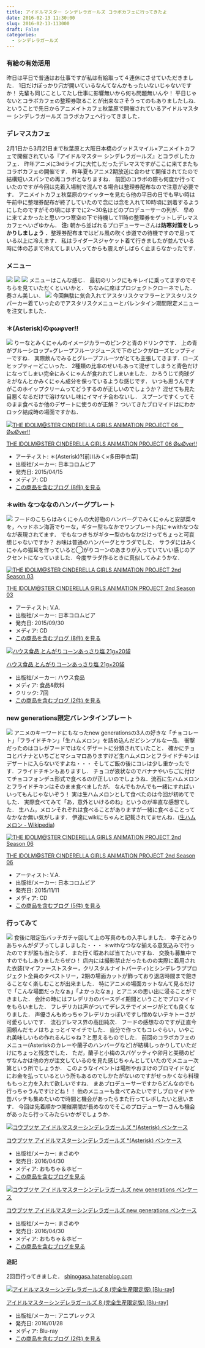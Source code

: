 ```yaml
---
title: アイドルマスター シンデレラガールズ コラボカフェに行ってきたよ
date: 2016-02-13 11:30:00
slug: 2016-02-13-113000
draft: False
categories:
  - シンデレラガールズ
---
```


### 有給の有効活用

昨日は平日で普通はお仕事ですが私は有給取って４連休にさせていただきました． 1日だけぽっかり穴が開いているなんてなんかもったいないじゃないですか！ 先輩も同じことしてたし仕事に影響無いから何も問題無いんや！ 平日じゃないとコラボカフェの整理券取ることが出来なさそうってのもありましたしね． ということで先日からアニメイトカフェ秋葉原で開催されているアイドルマスター シンデレラガールズ コラボカフェへ行ってきました． 

### デレマスカフェ

2月1日から3月21日まで秋葉原と大阪日本橋のグッドスマイル×アニメイトカフェで開催されている『アイドルマスター シンデレラガールズ』とコラボしたカフェ． 昨年アニメに3rdライブに大忙しだったデレマスですがここに来てまたもコラボカフェの開催です． 昨年夏もアニメ2期放送に合わせて開催されてたので結構短いスパンでの再コラボとなりますね．   前回のコラボの際も何度か行っていたのですが今回は先着入場制で混んでる場合は整理券配布なので注意が必要です． アニメイトカフェ秋葉原のツイッターを見たら他の平日の日でも早い時は午前中に整理券配布が終了していたので念には念を入れて10時頃に到着するようにしたのですがその頃にはすでに2〜30名ほどのプロデューサーの列が． 早めに来てよかったと思いつつ寒空の下で待機して11時の整理券をゲットしデレマスカフェへいざゆかん． **注:** 朝から並ばれるプロデューサーさんは**防寒対策をしっかりしましょう** ．整理券配布まではビル風の吹く歩道での待機ですので思っている以上に冷えます． 私はライダースジャケット着て行きましたが並んでいる時に体の芯まで冷えてしまい入ってからも震えがしばらく止まらなかったです． 

### メニュー

![](https://lh3.googleusercontent.com/-WWccph3NleY/Vr2CaDbh7cI/AAAAAAAASjA/9eegdmcl17c/s1024/CameraZOOM-20160212110937180.jpg) ![](https://lh3.googleusercontent.com/-ujY6sy9Ic2Y/Vr2CVK_fJ2I/AAAAAAAASjA/CmdO_Z7-vBk/s1024/CameraZOOM-20160212110847903.jpg) ![](https://lh3.googleusercontent.com/-jdyC2kAX430/Vr2CW-tedhI/AAAAAAAASjA/7wLyYwJIbaQ/s1024/CameraZOOM-20160212110851825.jpg) メニューはこんな感じ． 最初のリンクにもキレイに乗ってますのでそちらを見ていただくといいかと． ちなみに席はプロジェクトクローネでした． 奏さん美しい． ![](https://lh3.googleusercontent.com/-AnBiHd82SEE/Vr2CYmTWe9I/AAAAAAAASjA/hox6nbf9Z-Y/s1024/CameraZOOM-20160212110920981.jpg) 今回無駄に気合入れてアスタリスクマフラーとアスタリスクパーカー着ていったのでアスタリスクメニューとバレンタイン期間限定メニューを注文しました． 

### ＊(Asterisk)のφωφver!!

![](https://lh3.googleusercontent.com/-tHfsEeG0Xko/Vr2CbsCGr2I/AAAAAAAASjA/DFXr7QHgtZs/s1024/CameraZOOM-20160212112934155.jpg) りーなとみくにゃんのイメージカラーのピンクと青のドリンクです． 上の青がブルーシロップ+グレープフルーツジュースで下のピンクがローズヒップティーですね． 実際飲んでみるとグレープフルーツがとても主張してきます．ローズヒップティーどこいった． 2種類の比率のせいもあって混ぜてしまうと青色だけになってしまい完全にみくにゃんが食われてしまいました． かろうじて肉球グミがなんとかみくにゃん成分を保っているような感じです． いつも思うんですがこのホイップクリームってどうするのが正しいのでしょうか？ 混ぜても見た目悪くなるだけで溶けないし味にイマイチ合わないし． スプーンですくってそのまま食べるか他のデザートに使うのが正解？ ついてきたブロマイドはにわかロック結成時の場面ですかね． 

[![THE IDOLM@STER CINDERELLA GIRLS ANIMATION PROJECT 06　ØωØver!!](http://ecx.images-amazon.com/images/I/61qF0OEOWRL._SL160_.jpg)](http://www.amazon.co.jp/exec/obidos/ASIN/B00VANNSXW/deltafantom-22/)

[THE IDOLM@STER CINDERELLA GIRLS ANIMATION PROJECT 06 ØωØver!!](http://www.amazon.co.jp/exec/obidos/ASIN/B00VANNSXW/deltafantom-22/)

  * アーティスト: ＊(Asterisk)?[前川みく×多田李衣菜]
  * 出版社/メーカー: 日本コロムビア
  * 発売日: 2015/04/15
  * メディア: CD
  * [この商品を含むブログ (8件) を見る](http://d.hatena.ne.jp/asin/B00VANNSXW/deltafantom-22)



### ＊with なつななのハンバーグプレート

![](https://lh3.googleusercontent.com/-d3VoGfezBnI/Vr2CfH7YrhI/AAAAAAAASjI/Wn9nbbW1bVk/s1024/CameraZOOM-20160212113018516.jpg) フードのこちらはみくにゃんの大好物のハンバーグでみくにゃんと安部菜々を，ヘッドホン海苔でりーな，ギター型もなかでワンプレート内に＊withなつななが表現されてます． でもなつきちがギター型のもなかだけってちょっと可哀想じゃないですか？ お味は普通のハンバーグとサラダでした． サラダにはみくにゃんの猫耳を作っていると◯がりコーンのあまりが入っていていい感じのアクセントになっていました．今度サラダ作るときに真似してみようかな． 

[![THE IDOLM@STER CINDERELLA GIRLS ANIMATION PROJECT 2nd Season 03](http://ecx.images-amazon.com/images/I/51-%2BIoeDTaL._SL160_.jpg)](http://www.amazon.co.jp/exec/obidos/ASIN/B014935SXW/deltafantom-22/)

[THE IDOLM@STER CINDERELLA GIRLS ANIMATION PROJECT 2nd Season 03](http://www.amazon.co.jp/exec/obidos/ASIN/B014935SXW/deltafantom-22/)

  * アーティスト: V.A.
  * 出版社/メーカー: 日本コロムビア
  * 発売日: 2015/09/30
  * メディア: CD
  * [この商品を含むブログ (8件) を見る](http://d.hatena.ne.jp/asin/B014935SXW/deltafantom-22)



[![ハウス食品 とんがりコーンあっさり塩 21g×20袋](http://ecx.images-amazon.com/images/I/51hijPqH%2BKL._SL160_.jpg)](http://www.amazon.co.jp/exec/obidos/ASIN/B003J35VPO/deltafantom-22/)

[ハウス食品 とんがりコーンあっさり塩 21g×20袋](http://www.amazon.co.jp/exec/obidos/ASIN/B003J35VPO/deltafantom-22/)

  * 出版社/メーカー: ハウス食品
  * メディア: 食品&飲料
  * クリック: 7回
  * [この商品を含むブログ (2件) を見る](http://d.hatena.ne.jp/asin/B003J35VPO/deltafantom-22)



### new generations限定バレンタインプレート

![](https://lh3.googleusercontent.com/-PhE6fDIcfBI/Vr2CiCFJh7I/AAAAAAAASjI/a1d9ovDBhgU/s1024/CameraZOOM-20160212114749796.jpg) アニメのキーワードにもなったnew generationsの3人の好きな「チョコレート」「フライドチキン」「生ハムメロン」を詰め込んだどシンプルな一品． 衝撃だったのはコレがフードではなくデザートに分類されていたこと． 確かにチョコとバナナといちごとマシュマロありますけど生ハムメロンとフライドチキンはデザートに入らないですよね・・・ そしてご飯の後にコレは少し重かったです．フライドチキンもありますし． チョコが液状なのでバナナやいちごに付けてチョコフォンデュ形式で食べるのが正しいのでしょうね．流石に生ハムメロンとフライドチキンはそのまま食べましたが． なんでもかんでも一緒にすればいいってもんじゃないぞう！ 実は生ハムメロンとして食べたのは今回が初めてでした． 実際食べてみて「あ，意外といけるのね」というのが率直な感想でした． 生ハム，メロンそれぞれは食べることがありますが一緒に食べることってなかなか無い気がします． 伊達にwikiにちゃんと記載されてませんね．([生ハムメロン - Wikipedia](https://ja.wikipedia.org/wiki/%E7%94%9F%E3%83%8F%E3%83%A0%E3%83%A1%E3%83%AD%E3%83%B3)) 

[![THE IDOLM@STER CINDERELLA GIRLS ANIMATION PROJECT 2nd Season 06](http://ecx.images-amazon.com/images/I/61CXnAqAhUL._SL160_.jpg)](http://www.amazon.co.jp/exec/obidos/ASIN/B015NQ62HA/deltafantom-22/)

[THE IDOLM@STER CINDERELLA GIRLS ANIMATION PROJECT 2nd Season 06](http://www.amazon.co.jp/exec/obidos/ASIN/B015NQ62HA/deltafantom-22/)

  * アーティスト: V.A.
  * 出版社/メーカー: 日本コロムビア
  * 発売日: 2015/11/11
  * メディア: CD
  * [この商品を含むブログ (5件) を見る](http://d.hatena.ne.jp/asin/B015NQ62HA/deltafantom-22)



### 行ってみて

![](https://lh3.googleusercontent.com/-2wxQ9Gu7xCw/Vr2hbmSBG5I/AAAAAAAASjc/CXtLib0nzAQ/s1024/CameraZOOM-20160212180925996.jpg) 食後に限定缶バッチガチャ回して上の写真のもの入手しました． 幸子とみりあちゃんがダブってしましました・・・ ＊withなつなな揃える意気込みで行ったのですが誰も当たらず． また行く暇あれば当てたいですね． 交換も募集中ですのでもしありましたらぜひ！ 店内には撮影禁止だったものの実際に着用された衣装(マイファーストスター，クリスタルナイトパーティ)とシンデレラププロジェクト全員のタペストリー，2期の場面カットが飾っており退店時間まで飽きることなく楽しむことが出来ました． 特にアニメの場面カットなんて見るだけで「こんな場面だったなぁ」「よかったなぁ」とアニメの思い出に浸ることができました． 会計の時にはフレデリカのバースデイ期間ということでブロマイドをもらいました． フレデリカは声がついてデレステでイメージがとても良くなりました． 声優さんもめっちゃフレデリカっぽいですし憎めないテキトーさが可愛らしいです． 流石デレマス界の高田純次． フードの感想なのですが正直今回頼んだモノはちょっとイマイチでした． 自分で作ってもコレぐらい，いやこれ美味しいもの作れるんじゃね？と思えるものでした． 前回のコラボカフェのメニュー(Asteriskのカレーや蘭子のハンバーグなど)が結構しっかりしていただけにちょっと残念でした． ただ，蘭子と小梅のスパゲッティや卯月と美穂のピザなんかは他の方が注文しているのを見た感じちゃんとしていたのでメニュー次第という所でしょうか． このようなイベントは場所やおまけのブロマイドなどにお金を払っているという所もあるのでしかたがないのですがせっかくなら料理ももっと力を入れて欲しいですね． まあプロデューサーですからどんなのでも行っちゃうんですけどね！！ 他のメニューも食べてみたいですしブロマイドや缶バッチも集めたいので時間と機会があったらまた行ってレポしたいと思います． 今回は先着順かつ開催期間が長めなのでそこのプロデューサーさんも機会があったら行ってみたらいかがでしょうか． 

[![コウブツヤ アイドルマスターシンデレラガールズ *\(Asterisk\) ペンケース](http://ecx.images-amazon.com/images/I/31Vbct%2BJ4zL._SL160_.jpg)](http://www.amazon.co.jp/exec/obidos/ASIN/B01BHM9BUE/deltafantom-22/)

[コウブツヤ アイドルマスターシンデレラガールズ *(Asterisk) ペンケース](http://www.amazon.co.jp/exec/obidos/ASIN/B01BHM9BUE/deltafantom-22/)

  * 出版社/メーカー: まさめや
  * 発売日: 2016/04/30
  * メディア: おもちゃ＆ホビー
  * [この商品を含むブログを見る](http://d.hatena.ne.jp/asin/B01BHM9BUE/deltafantom-22)



[![コウブツヤ アイドルマスターシンデレラガールズ new generations ペンケース](http://ecx.images-amazon.com/images/I/31wI%2BwH8DvL._SL160_.jpg)](http://www.amazon.co.jp/exec/obidos/ASIN/B01BHM98YI/deltafantom-22/)

[コウブツヤ アイドルマスターシンデレラガールズ new generations ペンケース](http://www.amazon.co.jp/exec/obidos/ASIN/B01BHM98YI/deltafantom-22/)

  * 出版社/メーカー: まさめや
  * 発売日: 2016/04/30
  * メディア: おもちゃ＆ホビー
  * [この商品を含むブログを見る](http://d.hatena.ne.jp/asin/B01BHM98YI/deltafantom-22)



#### 追記

2回目行ってきました．  [shinogasa.hatenablog.com](http://shinogasa.hatenablog.com/entry/2016/03/22/imas-cinderella-cafe-2)

[![アイドルマスターシンデレラガールズ 8 \(完全生産限定版\) \[Blu-ray\]](http://ecx.images-amazon.com/images/I/511iGvOVgDL._SL160_.jpg)](http://www.amazon.co.jp/exec/obidos/ASIN/B01597ZRWY/deltafantom-22/)

[アイドルマスターシンデレラガールズ 8 (完全生産限定版) [Blu-ray]](http://www.amazon.co.jp/exec/obidos/ASIN/B01597ZRWY/deltafantom-22/)

  * 出版社/メーカー: アニプレックス
  * 発売日: 2016/01/28
  * メディア: Blu-ray
  * [この商品を含むブログ (2件) を見る](http://d.hatena.ne.jp/asin/B01597ZRWY/deltafantom-22)


